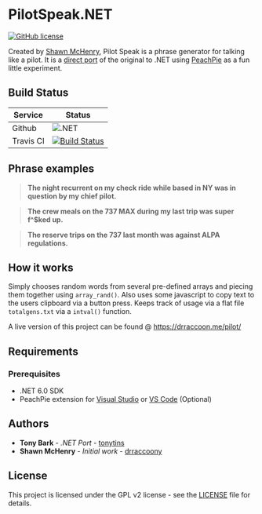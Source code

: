 # PilotSpeak.NET

[![GitHub license](https://img.shields.io/github/license/tonytins/pilotspeaknet)](https://github.com/tonytins/pilotspeaknet/blob/master/LICENSE)

Created by [Shawn McHenry](https://github.com/drraccoony), Pilot Speak is a phrase generator for talking like a pilot. It is a [direct port](https://github.com/drraccoony/PilotSpeakGenerator) of the original to .NET using [PeachPie](https://www.peachpie.io/) as a fun little experiment.

## Build Status

| Service   | Status                                                                                                                          |
| --------- | ------------------------------------------------------------------------------------------------------------------------------- |
| Github    | ![.NET](https://github.com/tonytins/pilotspeaknet/workflows/.NET/badge.svg)                                                     |
| Travis CI | [![Build Status](https://travis-ci.org/tonytins/pilotspeaknet.svg?branch=master)](https://travis-ci.org/tonytins/pilotspeaknet) |

## Phrase examples

> **The night recurrent on my check ride while based in NY was in question by my chief pilot.**

> **The crew meals on the 737 MAX during my last trip was super f^$ked up.**

> **The reserve trips on the 737 last month was against ALPA regulations.**

## How it works

Simply chooses random words from several pre-defined arrays and piecing them together using `array_rand()`. Also uses some javascript to copy text to the users clipboard via a button press. Keeps track of usage via a flat file `totalgens.txt` via  a `intval()` function.

A live version of this project can be found @ https://drraccoon.me/pilot/

## Requirements

### Prerequisites

* .NET 6.0 SDK
* PeachPie extension for [Visual Studio](https://marketplace.visualstudio.com/items?itemName=iolevel.peachpie-vs) or [VS Code](https://marketplace.visualstudio.com/items?itemName=iolevel.peachpie-vscode) (Optional)

## Authors

- **Tony Bark** - *.NET Port* - [tonytins](https://github.com/tonytins)
- **Shawn McHenry** - *Initial work* - [drraccoony](https://github.com/drraccoony)

## License

This project is licensed under the GPL v2 license - see the [LICENSE](LICENSE) file for details.
